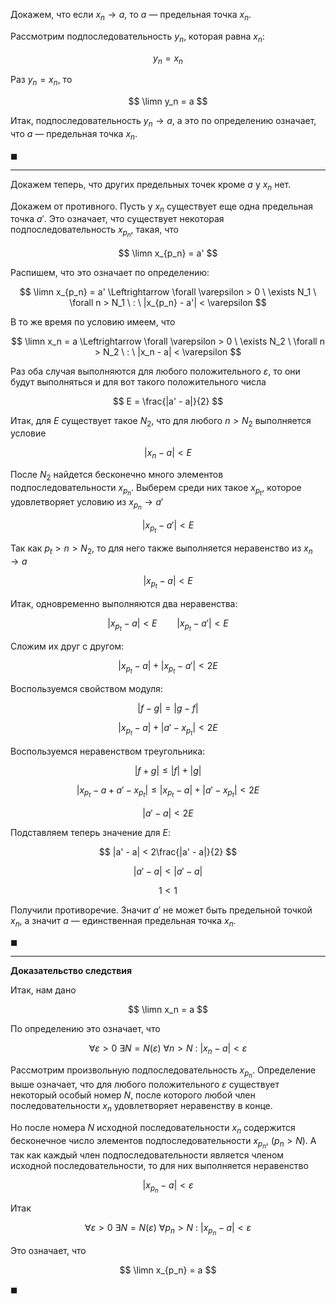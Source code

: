 Докажем, что если $x_n\to a$, то $a$ — предельная точка $x_n$.

Рассмотрим подпоследовательность $y_n$, которая равна $x_n$:

$$ y_n = x_n $$

Раз $y_n = x_n$, то

$$ \limn y_n = a $$

Итак, подпоследовательность $y_n\to a$, а это по определению означает, что $a$ — предельная точка $x_n$.

$\blacksquare$

---

Докажем теперь, что других предельных точек кроме $a$ у $x_n$ нет.

Докажем от противного. Пусть у $x_n$ существует еще одна предельная точка $a'$. Это означает, что существует некоторая подпоследовательность $x_{p_n}$, такая, что

$$ \limn x_{p_n} = a' $$

Распишем, что это означает по определению:

$$ \limn x_{p_n} = a' \Leftrightarrow \forall \varepsilon > 0 \ \exists N_1 \ \forall n > N_1 \ : \ |x_{p_n} - a'| < \varepsilon $$

В то же время по условию имеем, что

$$ \limn x_n = a \Leftrightarrow \forall \varepsilon > 0 \ \exists N_2 \ \forall n > N_2 \ : \ |x_n - a| < \varepsilon $$

Раз оба случая выполняются для любого положительного $\varepsilon$, то они будут выполняться и для вот такого положительного числа

$$ E = \frac{|a' - a|}{2} $$

Итак, для $E$ существует такое $N_2$, что для любого $n>N_2$ выполняется условие

$$ |x_n - a| < E $$

После $N_2$ найдется бесконечно много элементов подпоследовательности $x_{p_n}$. Выберем среди них такое $x_{p_t}$, которое удовлетворяет условию из $x_{p_n}\to a'$

$$ |x_{p_t} - a'| < E $$

Так как $p_t > n > N_2$, то для него также выполняется неравенство из $x_n\to a$

$$ |x_{p_t} - a| < E $$

Итак, одновременно выполняются два неравенства:

$$ |x_{p_t} - a| < E \qquad |x_{p_t} - a'| < E $$

Сложим их друг с другом:

$$ |x_{p_t} - a| + |x_{p_t} - a'| < 2E $$

Воспользуемся свойством модуля:

$$ |f-g| = |g-f| $$

$$ |x_{p_t} - a| + |a' - x_{p_t}| < 2E $$

Воспользуемся неравенством треугольника:

$$ |f+g| \leq |f| + |g| $$

$$ |x_{p_t} - a + a' - x_{p_t}| \leq |x_{p_t} - a| + |a' - x_{p_t}| < 2E $$

$$ |a' - a| < 2E $$

Подставляем теперь значение для $E$:

$$ |a' - a| < 2\frac{|a' - a|}{2} $$

$$ |a' - a| < |a'-a| $$

$$ 1 < 1 $$

Получили противоречие. Значит $a'$ не может быть предельной точкой $x_n$, а значит $a$ — единственная предельная точка $x_n$.

$\blacksquare$

---

**Доказательство следствия**

Итак, нам дано

$$ \limn x_n = a $$

По определению это означает, что

$$ \forall \varepsilon > 0 \ \exists N = N(\varepsilon) \ \forall n > N \ : \ |x_n - a| < \varepsilon $$

Рассмотрим произвольную подпоследовательность $x_{p_n}$.
Определение выше означает, что для любого положительного $\varepsilon$ существует некоторый особый номер $N$, после которого любой член
последовательности $x_n$ удовлетворяет неравенству в конце.

Но после номера $N$ исходной последовательности $x_n$ содержится бесконечное число элементов подпоследовательности $x_{p_n}, \ (p_n > N)$. А так как каждый член подпоследовательности является членом исходной последовательности, то для них
выполняется неравенство

$$ |x_{p_n} - a| < \varepsilon $$

Итак

$$ \forall \varepsilon > 0 \ \exists N = N(\varepsilon) \ \forall p_n > N \ : \ |x_{p_n} - a| < \varepsilon $$

Это означает, что

$$ \limn x_{p_n} = a $$

$\blacksquare$